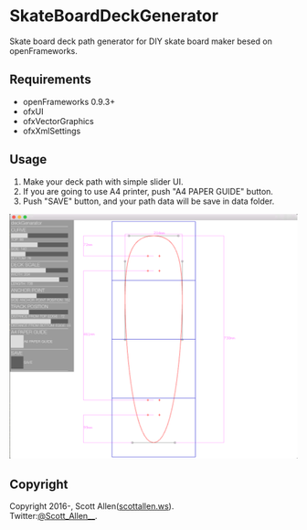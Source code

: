 # SkateBoardDeckGenerator
Skate board deck path generator for DIY skate board maker besed on openFrameworks.

## Requirements
- openFrameworks 0.9.3+
- ofxUI
- ofxVectorGraphics
- ofxXmlSettings

## Usage
1. Make your deck path with simple slider UI.
2. If you are going to use A4 printer, push "A4 PAPER GUIDE" button.
3. Push "SAVE" button, and your path data will be save in data folder.

![UI](https://raw.githubusercontent.com/5c0tt411en/SkateBoardDeckGenerator/dev002/UI.png)

## Copyright
Copyright 2016-, Scott Allen([scottallen.ws](http://scottallen.ws)).  
Twitter:[@Scott_Allen__](https://twitter.com/#!/Scott_Allen__ "twitter@Scott_Allen__").
